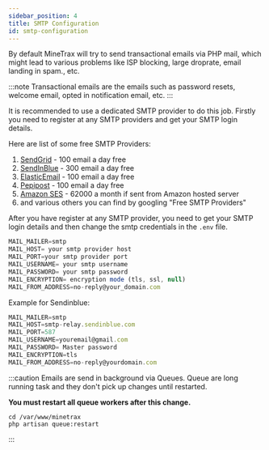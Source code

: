 ```yaml
---
sidebar_position: 4
title: SMTP Configuration
id: smtp-configuration
---
```


By default MineTrax will try to send transactional emails via PHP mail, which might lead to various problems like ISP blocking, large droprate, email landing in spam., etc.

:::note
Transactional emails are the emails such as password resets, welcome email, opted in notification email, etc.
:::

It is recommended to use a dedicated SMTP provider to do this job.
Firstly you need to register at any SMTP providers and get your SMTP login details.

Here are list of some free SMTP Providers:
1. [SendGrid](https://sendgrid.com/) - 100 email a day free
2. [SendInBlue](https://www.sendinblue.com/) - 300 email a day free
3. [ElasticEmail](https://elasticemail.com/) - 100 email a day free
4. [Pepipost](https://www.pepipost.com/) - 100 email a day free
5. [Amazon SES](https://aws.amazon.com/ses/) - 62000 a month if sent from Amazon hosted server
6. and various others you can find by googling "Free SMTP Providers"

After you have register at any SMTP provider, you need to get your SMTP login details and then change the smtp credentials in the `.env` file.
```js
MAIL_MAILER=smtp
MAIL_HOST= your smtp provider host
MAIL_PORT=your smtp provider port
MAIL_USERNAME= your smtp username
MAIL_PASSWORD= your smtp password
MAIL_ENCRYPTION= encryption mode (tls, ssl, null)
MAIL_FROM_ADDRESS=no-reply@your_domain.com
```

Example for Sendinblue:
```js
MAIL_MAILER=smtp
MAIL_HOST=smtp-relay.sendinblue.com
MAIL_PORT=587
MAIL_USERNAME=youremail@gmail.com
MAIL_PASSWORD= Master password
MAIL_ENCRYPTION=tls
MAIL_FROM_ADDRESS=no-reply@yourdomain.com
```

:::caution
Emails are send in background via Queues.
Queue are long running task and they don't pick up changes until restarted.

__You must restart all queue workers after this change.__
```
cd /var/www/minetrax
php artisan queue:restart
```
:::
